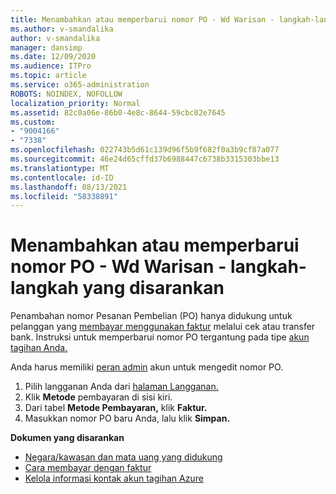 ```yaml
---
title: Menambahkan atau memperbarui nomor PO - Wd Warisan - langkah-langkah yang disarankan
ms.author: v-smandalika
author: v-smandalika
manager: dansimp
ms.date: 12/09/2020
ms.audience: ITPro
ms.topic: article
ms.service: o365-administration
ROBOTS: NOINDEX, NOFOLLOW
localization_priority: Normal
ms.assetid: 82c0a06e-86b0-4e8c-8644-59cbc02e7645
ms.custom:
- "9004166"
- "7338"
ms.openlocfilehash: 022743b5d61c139d96f5b9f682f0a3b9cf87a077
ms.sourcegitcommit: 46e24d65cffd37b6988447c6738b3315303bbe13
ms.translationtype: MT
ms.contentlocale: id-ID
ms.lasthandoff: 08/13/2021
ms.locfileid: "58338891"
---
```

# <a name="add-or-update-po-number---legacy-wd---recommended-steps"></a>Menambahkan atau memperbarui nomor PO - Wd Warisan - langkah-langkah yang disarankan

Penambahan nomor Pesanan Pembelian (PO) hanya didukung untuk pelanggan yang [membayar menggunakan faktur](https://docs.microsoft.com/azure/cost-management-billing/manage/pay-by-invoice) melalui cek atau transfer bank. Instruksi untuk memperbarui nomor PO tergantung pada tipe [akun tagihan Anda.](https://docs.microsoft.com/azure/cost-management-billing/manage/view-all-accounts)

Anda harus memiliki [peran admin](https://docs.microsoft.com/azure/role-based-access-control/rbac-and-directory-admin-roles) akun untuk mengedit nomor PO.

1. Pilih langganan Anda dari [halaman Langganan.](https://ms.portal.azure.com/#blade/Microsoft_Azure_Billing/SubscriptionsBlade)
2. Klik **Metode** pembayaran di sisi kiri.
3. Dari tabel **Metode Pembayaran,** klik **Faktur.** 
4. Masukkan nomor PO baru Anda, lalu klik **Simpan.**

**Dokumen yang disarankan**

- [Negara/kawasan dan mata uang yang didukung](https://azure.microsoft.com/pricing/faq/) 
- [Cara membayar dengan faktur](https://docs.microsoft.com/azure/cost-management-billing/manage/pay-by-invoice) 
- [Kelola informasi kontak akun tagihan Azure](https://docs.microsoft.com/azure/cost-management-billing/manage/change-azure-account-profile)


